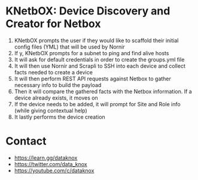 # KNetbOX: Device Discovery and Creator for Netbox

1. KNetbOX prompts the user if they would like to scaffold their initial config files (YML) that will be used by Nornir
2. If y, KNetbOX prompts for a subnet to ping and find alive hosts
3. It will ask for default credentials in order to create the groups.yml file
4. It will then use Nornir and Scrapli to SSH into each device and collect facts needed to create a device
5. It will then perform REST API requests against Netbox to gather necessary info to build the payload
6. Then it will compare the gathered facts with the Netbox information. If a device already exists, it moves on
7. If the device needs to be added, it will prompt for Site and Role info (while giving contextual help)
8. It lastly performs the device creation

# Contact 
- https://learn.gg/dataknox
- https://twitter.com/data_knox
- https://youtube.com/c/dataknox